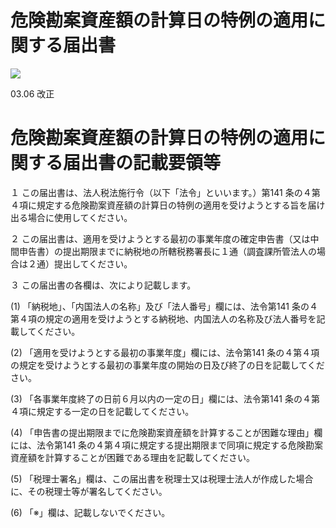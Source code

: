 # 危険勘案資産額の計算日の特例の適用に関する届出書

![](https://www.nta.go.jp/tmp/5ba63376-6a4f-413e-9d59-53d898ceea43/images/00d260e41a9b6a6d89552eea62dfa4a73919a8d1d74c9f105b94d4e0518a7a71.jpg)

03.06 改正

# 危険勘案資産額の計算日の特例の適用に関する届出書の記載要領等

１ この届出書は、法人税法施行令（以下「法令」といいます。）第141 条の４第４項に規定する危険勘案資産額の計算日の特例の適用を受けようとする旨を届け出る場合に使用してください。

２ この届出書は、適用を受けようとする最初の事業年度の確定申告書（又は中間申告書）の提出期限までに納税地の所轄税務署長に１通（調査課所管法人の場合は２通）提出してください。

３ この届出書の各欄は、次により記載します。

(1) 「納税地」、「内国法人の名称」及び「法人番号」欄には、法令第141 条の４第４項の規定の適用を受けようとする納税地、内国法人の名称及び法人番号を記載してください。

(2) 「適用を受けようとする最初の事業年度」欄には、法令第141 条の４第４項の規定を受けようとする最初の事業年度の開始の日及び終了の日を記載してください。

(3) 「各事業年度終了の日前６月以内の一定の日」欄には、法令第141 条の４第４項に規定する一定の日を記載してください。

(4) 「申告書の提出期限までに危険勘案資産額を計算することが困難な理由」欄には、法令第141 条の４第４項に規定する提出期限まで同項に規定する危険勘案資産額を計算することが困難である理由を記載してください。

(5) 「税理士署名」欄は、この届出書を税理士又は税理士法人が作成した場合に、その税理士等が署名してください。

(6) 「※」欄は、記載しないでください。